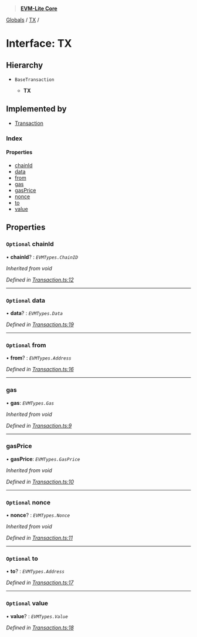 > **[EVM-Lite Core](../README.md)**

[Globals](../globals.md) / [TX](tx.md) /

# Interface: TX

## Hierarchy

* `BaseTransaction`

  * **TX**

## Implemented by

* [Transaction](../classes/transaction.md)

### Index

#### Properties

* [chainId](tx.md#optional-chainid)
* [data](tx.md#optional-data)
* [from](tx.md#optional-from)
* [gas](tx.md#gas)
* [gasPrice](tx.md#gasprice)
* [nonce](tx.md#optional-nonce)
* [to](tx.md#optional-to)
* [value](tx.md#optional-value)

## Properties

### `Optional` chainId

• **chainId**? : *`EVMTypes.ChainID`*

*Inherited from void*

*Defined in [Transaction.ts:12](https://github.com/mosaicnetworks/evm-lite-js/blob/0058f20/packages/core/src/Transaction.ts#L12)*

___

### `Optional` data

• **data**? : *`EVMTypes.Data`*

*Defined in [Transaction.ts:19](https://github.com/mosaicnetworks/evm-lite-js/blob/0058f20/packages/core/src/Transaction.ts#L19)*

___

### `Optional` from

• **from**? : *`EVMTypes.Address`*

*Defined in [Transaction.ts:16](https://github.com/mosaicnetworks/evm-lite-js/blob/0058f20/packages/core/src/Transaction.ts#L16)*

___

###  gas

• **gas**: *`EVMTypes.Gas`*

*Inherited from void*

*Defined in [Transaction.ts:9](https://github.com/mosaicnetworks/evm-lite-js/blob/0058f20/packages/core/src/Transaction.ts#L9)*

___

###  gasPrice

• **gasPrice**: *`EVMTypes.GasPrice`*

*Inherited from void*

*Defined in [Transaction.ts:10](https://github.com/mosaicnetworks/evm-lite-js/blob/0058f20/packages/core/src/Transaction.ts#L10)*

___

### `Optional` nonce

• **nonce**? : *`EVMTypes.Nonce`*

*Inherited from void*

*Defined in [Transaction.ts:11](https://github.com/mosaicnetworks/evm-lite-js/blob/0058f20/packages/core/src/Transaction.ts#L11)*

___

### `Optional` to

• **to**? : *`EVMTypes.Address`*

*Defined in [Transaction.ts:17](https://github.com/mosaicnetworks/evm-lite-js/blob/0058f20/packages/core/src/Transaction.ts#L17)*

___

### `Optional` value

• **value**? : *`EVMTypes.Value`*

*Defined in [Transaction.ts:18](https://github.com/mosaicnetworks/evm-lite-js/blob/0058f20/packages/core/src/Transaction.ts#L18)*